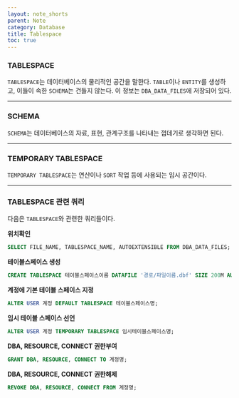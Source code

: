 ```yaml
---
layout: note_shorts
parent: Note
category: Database
title: Tablespace
toc: true
---
```

### TABLESPACE

`TABLESPACE`는 데이터베이스의 물리적인 공간을 말한다. `TABLE`이나 `ENTITY`를 생성하고, 이들이 속한 `SCHEMA`는 건들지 않는다. 이 정보는 `DBA_DATA_FILES`에 저장되어 있다.

---

### SCHEMA

`SCHEMA`는 데이터베이스의 자료, 표현, 관계구조를 나타내는 껍데기로 생각하면 된다.

---

### TEMPORARY TABLESPACE

`TEMPORARY TABLESPACE`는 연산이나 `SORT` 작업 등에 사용되는 임시 공간이다.

---

### TABLESPACE 관련 쿼리

다음은 `TABLESPACE`와 관련한 쿼리들이다.

**위치확인**
```sql
SELECT FILE_NAME, TABLESPACE_NAME, AUTOEXTENSIBLE FROM DBA_DATA_FILES;
```
**테이블스페이스 생성**
```sql
CREATE TABLESPACE 테이블스페이스이름 DATAFILE '경로/파일이름.dbf' SIZE 200M AUTOEXTEND ON NEXT 5M MAXSIZE 300M;
```
**계정에 기본 테이블 스페이스 지정**
```sql
ALTER USER 계정 DEFAULT TABLESPACE 테이블스페이스명;
```
**임시 테이블 스페이스 선언**
```sql
ALTER USER 계정 TEMPORARY TABLESPACE 임시테이블스페이스명;
```
**DBA, RESOURCE, CONNECT 권한부여**
```sql
GRANT DBA, RESOURCE, CONNECT TO 계정명;
```
**DBA, RESOURCE, CONNECT 권한해제**
```sql
REVOKE DBA, RESOURCE, CONNECT FROM 계정명;
```